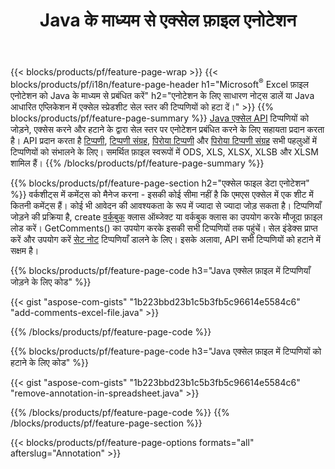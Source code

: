 ﻿---
title: Java के माध्यम से एक्सेल फ़ाइल एनोटेशन
url: /hi/java/annotation/
description: Java लाइब्रेरी के साथ Excel और OpenOffice स्प्रैडशीट का डेटा एनोटेशन जोड़ें या निकालें.
---
{{< blocks/products/pf/feature-page-wrap >}}
{{< blocks/products/pf/i18n/feature-page-header h1="Microsoft<sup>&reg;</sup> Excel फ़ाइल एनोटेशन को Java के माध्यम से प्रबंधित करें" h2="एनोटेशन के लिए साधारण नोट्स डालें या Java आधारित एप्लिकेशन में एक्सेल स्प्रेडशीट सेल स्तर की टिप्पणियों को हटा दें।" >}}
{{% blocks/products/pf/feature-page-summary %}}
[Java एक्सेल API](/cells/java/) टिप्पणियों को जोड़ने, एक्सेस करने और हटाने के द्वारा सेल स्तर पर एनोटेशन प्रबंधित करने के लिए सहायता प्रदान करता है। API प्रदान करता है [टिप्पणी](https://reference.aspose.com/cells/java/com.aspose.cells/Comment), [टिप्पणी संग्रह](https://reference.aspose.com/cells/java/com.aspose.cells/CommentCollection), [पिरोया टिप्पणी](https://reference.aspose.com/cells/java/com.aspose.cells/ThreadedComment) और [पिरोया टिप्पणी संग्रह](https://reference.aspose.com/cells/java/com.aspose.cells/ThreadedCommentCollection) सभी पहलुओं में टिप्पणियों को संभालने के लिए।
समर्थित फ़ाइल स्वरूपों में ODS, XLS, XLSX, XLSB और XLSM शामिल हैं।
{{% /blocks/products/pf/feature-page-summary %}}

{{% blocks/products/pf/feature-page-section h2="एक्सेल फाइल डेटा एनोटेशन" %}}
वर्कशीट्स में कमेंट्स को मैनेज करना - इसकी कोई सीमा नहीं है कि एमएस एक्सेल में एक शीट में कितनी कमेंट्स हैं। कोई भी आवेदन की आवश्यकता के रूप में ज्यादा से ज्यादा जोड़ सकता है। टिप्पणियाँ जोड़ने की प्रक्रिया है, create [वर्कबुक](https://reference.aspose.com/cells/java/com.aspose.cells/Workbook) क्लास ऑब्जेक्ट या वर्कबुक क्लास का उपयोग करके मौजूदा फ़ाइल लोड करें। GetComments() का उपयोग करके इसकी सभी टिप्पणियों तक पहुंचें। सेल इंडेक्स प्राप्त करें और उपयोग करें [सेट नोट](https://reference.aspose.com/cells/java/com.aspose.cells/comment#Note) टिप्पणियाँ डालने के लिए। इसके अलावा, API सभी टिप्पणियों को हटाने में सक्षम है। 

{{% blocks/products/pf/feature-page-code h3="Java एक्सेल फ़ाइल में टिप्पणियाँ जोड़ने के लिए कोड" %}}

{{< gist "aspose-com-gists" "1b223bbd23b1c5b3fb5c96614e5584c6" "add-comments-excel-file.java" >}}

{{% /blocks/products/pf/feature-page-code %}}

{{% blocks/products/pf/feature-page-code h3="Java एक्सेल फ़ाइल में टिप्पणियों को हटाने के लिए कोड" %}}

{{< gist "aspose-com-gists" "1b223bbd23b1c5b3fb5c96614e5584c6" "remove-annotation-in-spreadsheet.java" >}}

{{% /blocks/products/pf/feature-page-code %}}
{{% /blocks/products/pf/feature-page-section %}}

{{< blocks/products/pf/feature-page-options formats="all" afterslug="Annotation" >}}